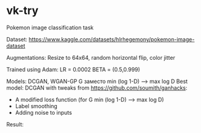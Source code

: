 # vk-try

Pokemon image classification task

Dataset: https://www.kaggle.com/datasets/hlrhegemony/pokemon-image-dataset

Augmentations: Resize to 64x64, random horizontal flip, color jitter

Trained using Adam: LR = 0.0002 BETA = (0.5,0.999)

Models: DCGAN, WGAN-GP
G заместо min (log 1-D) --> max log D
Best model: DCGAN with tweaks from https://github.com/soumith/ganhacks:
- A modified loss function (for G min (log 1-D) --> max log D)
- Label smoothing
- Adding noise to inputs

Result:
